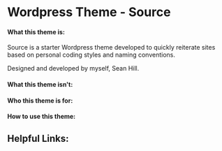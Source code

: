 # Wordpress Theme - Source

#### What this theme is:

Source is a starter Wordpress theme developed to quickly reiterate sites based on personal coding styles and naming conventions.

Designed and developed by myself, Sean Hill.

#### What this theme isn't:

#### Who this theme is for:

#### How to use this theme:

## Helpful Links: